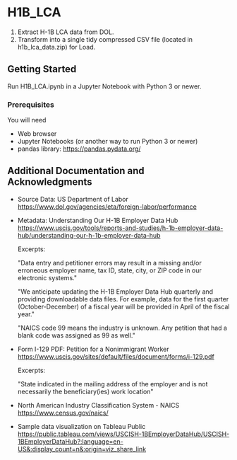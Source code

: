 # H1B_LCA
<ol>
<li>Extract H-1B LCA data from DOL.</li>
<li>Transform into a single tidy compressed CSV file (located in h1b_lca_data.zip) for Load.</li>
</ol>

## Getting Started

Run H1B_LCA.ipynb in a Jupyter Notebook with Python 3 or newer.

### Prerequisites

You will need

* Web browser
* Jupyter Notebooks (or another way to run Python 3 or newer)
* pandas library: https://pandas.pydata.org/


## Additional Documentation and Acknowledgments

* Source Data: US Department of Labor<br/>
https://www.dol.gov/agencies/eta/foreign-labor/performance

* Metadata: Understanding Our H-1B Employer Data Hub<br/>
https://www.uscis.gov/tools/reports-and-studies/h-1b-employer-data-hub/understanding-our-h-1b-employer-data-hub

  Excerpts:
  
  "Data entry and petitioner errors may result in a missing and/or erroneous employer name, tax ID, state, city, or ZIP code in our electronic systems."

  "We anticipate updating the H-1B Employer Data Hub quarterly and providing downloadable data files. For example, data for the first quarter (October-December) of a fiscal year will be provided in April of the fiscal year."

  "NAICS code 99 means the industry is unknown. Any petition that had a blank code was assigned as 99 as well."


* Form I-129 PDF: Petition for a Nonimmigrant Worker <br/>
https://www.uscis.gov/sites/default/files/document/forms/i-129.pdf

  Excerpts:
  
  "State indicated in the mailing address of the employer and is not necessarily the beneficiary(ies) work location"
  
* North American Industry Classification System - NAICS <br/>
https://www.census.gov/naics/

* Sample data visualization on Tableau Public <br/>
https://public.tableau.com/views/USCISH-1BEmployerDataHub/USCISH-1BEmployerDataHub?:language=en-US&:display_count=n&:origin=viz_share_link
